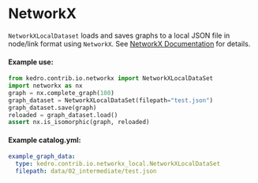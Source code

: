 # NetworkX

``NetworkXLocalDataset`` loads and saves graphs to a local JSON file in node/link format using
``NetworkX``.
See [NetworkX Documentation](https://networkx.github.io/documentation/stable/tutorial.html) for details.


#### Example use:

```python
from kedro.contrib.io.networkx import NetworkXLocalDataSet
import networkx as nx
graph = nx.complete_graph(100)
graph_dataset = NetworkXLocalDataSet(filepath="test.json")
graph_dataset.save(graph)
reloaded = graph_dataset.load()
assert nx.is_isomorphic(graph, reloaded)
```

#### Example catalog.yml:

```yaml
example_graph_data:
  type: kedro.contrib.io.networkx_local.NetworkXLocalDataSet
  filepath: data/02_intermediate/test.json
```
